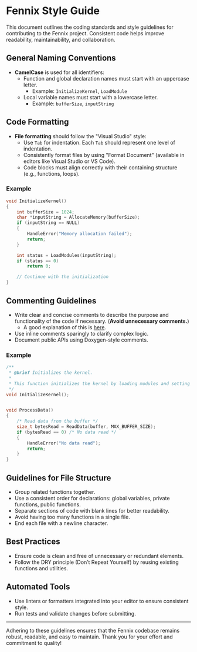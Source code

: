 # Fennix Style Guide

This document outlines the coding standards and style guidelines for contributing to the Fennix project. Consistent code helps improve readability, maintainability, and collaboration.

## General Naming Conventions

- **CamelCase** is used for all identifiers:
  - Function and global declaration names must start with an uppercase letter.
    - Example: `InitializeKernel`, `LoadModule`
  - Local variable names must start with a lowercase letter.
    - Example: `bufferSize`, `inputString`

## Code Formatting

- **File formatting** should follow the "Visual Studio" style:
  - Use `Tab` for indentation. Each `Tab` should represent one level of indentation.
  - Consistently format files by using "Format Document" (available in editors like Visual Studio or VS Code).
  - Code blocks must align correctly with their containing structure (e.g., functions, loops).

### Example

```c
void InitializeKernel()
{
	int bufferSize = 1024;
	char *inputString = AllocateMemory(bufferSize);
	if (inputString == NULL)
	{
		HandleError("Memory allocation failed");
		return;
	}

	int status = LoadModules(inputString);
	if (status == 0)
		return 0;

	// Continue with the initialization
}
```

## Commenting Guidelines

- Write clear and concise comments to describe the purpose and functionality of the code if necessary. (**Avoid unnecessary comments.**)
  - A good explanation of this is [here](https://youtu.be/Bf7vDBBOBUA).
- Use inline comments sparingly to clarify complex logic.
- Document public APIs using Doxygen-style comments.

### Example

```c
/**
 * @brief Initializes the kernel.
 * 
 * This function initializes the kernel by loading modules and setting up the environment.
 */
void InitializeKernel();


void ProcessData()
{
	/* Read data from the buffer */
	size_t bytesRead = ReadData(buffer, MAX_BUFFER_SIZE);
	if (bytesRead == 0) /* No data read */
	{
		HandleError("No data read");
		return;
	}
}
```

## Guidelines for File Structure

- Group related functions together.
- Use a consistent order for declarations: global variables, private functions, public functions.
- Separate sections of code with blank lines for better readability.
- Avoid having too many functions in a single file.
- End each file with a newline character.

## Best Practices

- Ensure code is clean and free of unnecessary or redundant elements.
- Follow the DRY principle (Don’t Repeat Yourself) by reusing existing functions and utilities.

## Automated Tools

- Use linters or formatters integrated into your editor to ensure consistent style.
- Run tests and validate changes before submitting.

---

Adhering to these guidelines ensures that the Fennix codebase remains robust, readable, and easy to maintain. Thank you for your effort and commitment to quality!
